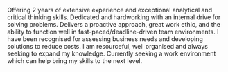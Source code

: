 Offering 2 years of extensive experience and exceptional analytical and critical thinking skills. Dedicated and hardworking with an internal drive for solving problems. Delivers a proactive approach, great work ethic, and the ability to function well in fast-paced/deadline-driven team environments. I have been recognised for assessing business needs and developing solutions to reduce costs. I am resourceful, well organised and always seeking to expand my knowledge. Currently seeking a work environment which can help bring my skills to the next level.

<!---
Dean-Hornibrook/Dean-Hornibrook is a ✨ special ✨ repository because its `README.md` (this file) appears on your GitHub profile.
You can click the Preview link to take a look at your changes.
--->
